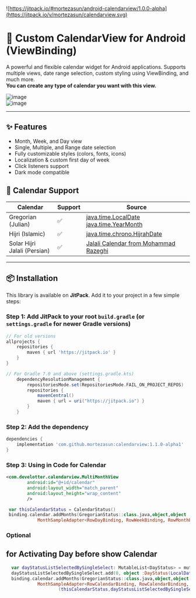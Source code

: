 ![https://jitpack.io/#mortezasun/android-calendarview/1.0.0-alpha](https://jitpack.io/v/mortezasun/calendarview.svg)

# 📅 Custom CalendarView for Android (ViewBinding)

A powerful and flexible calendar widget for Android applications. Supports multiple views, date range selection, custom styling using ViewBinding, and much more.<br>
**You can create any type of calendar you want with this view.**

![image](https://github.com/user-attachments/assets/d1acc817-a80c-423b-824f-58bc39eff198)<br> 
![image](https://github.com/user-attachments/assets/16d427bc-1878-4625-852e-08bbe3d1416b)

---

## ✨ Features

- Month, Week, and Day view
- Single, Multiple, and Range date selection
- Fully customizable styles (colors, fonts, icons)
- Localization & custom first day of week
- Click listeners support
- Dark mode compatible


## 📅  Calendar Support

| Calendar        | Support  |  Source  |
|-----------------|-------------|-------------|
| Gregorian (Julian)      | ✅          | [java.time.LocalDate](https://docs.oracle.com/en/java/javase/17/docs/api/java.base/java/time/LocalDate.html) <br> [java.time.YearMonth](https://docs.oracle.com/en/java/javase/17/docs/api/java.base/java/time/YearMonth.html ) |
|  Hijri (Islamic)| ✅          | [java.time.chrono.HijrahDate](https://docs.oracle.com/en/java/javase/17/docs/api//java.base/java/time/chrono/HijrahDate.html)             | 
| Solar Hijri <br> Jalali (Persian)| ✅          | [Jalali Calendar from Mohammad Razeghi](https://github.com/razeghi71/JalaliCalendar)              |


---


## 📦 Installation

This library is available on **JitPack**. Add it to your project in a few simple steps:

### Step 1: Add JitPack to your root `build.gradle` (or `settings.gradle` for newer Gradle versions)

```gradle
// For old versions
allprojects {
    repositories {
        maven { url 'https://jitpack.io' }
    }
}

// For Gradle 7.0 and above (settings.gradle.kts)
	dependencyResolutionManagement {
		repositoriesMode.set(RepositoriesMode.FAIL_ON_PROJECT_REPOS)
		repositories {
			mavenCentral()
			maven { url = uri("https://jitpack.io") }
		}
	}
```
### Step 2: Add the dependency

```gradle
dependencies {
    implementation 'com.github.mortezasun:calendarview:1.1.0-alpha1'
}
```

### Step 3: Using in Code for Calendar
```xml
<com.develotter.calendarview.MultiMonthView
        android:id="@+id/calendar"
        android:layout_width="match_parent"
        android:layout_height="wrap_content"
        />
```
```Kotlin
 var thisCalendarStatus = CalendarStatus()
 binding.calendar.addMonths(GregorianStatus::class.java,object,object :
            MonthSampleAdapter<RowDayBinding, RowWeekBinding, RowMonthBinding, RowShowSelectedDayBinding>(thisCalendarStatus){}
```

### Optional
## for Activating Day before show Calendar
```Kotlin
  var dayStatusListSelectedBySingleSelect: MutableList<DayStatus> = mutableListOf()
  dayStatusListSelectedBySingleSelect.add(0, object :DayStatus(LocalDate.now(), lcInUse){})
  binding.calendar.addMonths(GregorianStatus::class.java,object,object :
            MonthSampleAdapter<RowCalendarBinding, RowCalendarBinding, RowMonthBinding, RowShowSelectedDayBinding>
                    (thisCalendarStatus,dayStatusListSelectedBySingleSelect=dayStatusListSelectedBySingleSelect ))
```

